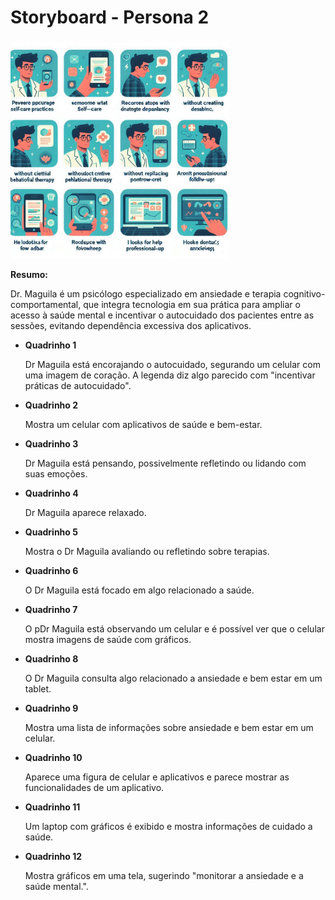# Storyboard - Persona 2
<img src="https://github.com/Ghostdoce/IHC2/blob/078e72795c60b3bad57a4d0ad6a4892f648dd381/docs/2.%20Design_Thinking/2.3%20Storyboard/images/storyb%202.jpeg" width="350">

**Resumo:**

Dr. Maguila é um psicólogo especializado em ansiedade e terapia cognitivo-comportamental, que integra tecnologia em sua prática para ampliar o acesso à saúde mental e incentivar o autocuidado dos pacientes entre as sessões, evitando dependência excessiva dos aplicativos.

* **Quadrinho 1**

   Dr Maguila está encorajando o autocuidado, segurando um celular com uma imagem de coração. A legenda diz algo parecido com "incentivar práticas de autocuidado". 
    
* **Quadrinho 2**

  Mostra um celular com aplicativos de saúde e bem-estar.
* **Quadrinho 3**

   Dr Maguila está pensando, possivelmente refletindo ou lidando com suas emoções. 
* **Quadrinho 4**

   Dr Maguila aparece relaxado.
* **Quadrinho 5**

    Mostra o Dr Maguila avaliando ou refletindo sobre terapias.
* **Quadrinho 6**

   O Dr Maguila está focado em algo relacionado a saúde.
* **Quadrinho 7**

    O pDr Maguila está observando um celular e é possível ver que o celular mostra imagens de saúde com gráficos. 
* **Quadrinho 8**

    O Dr Maguila consulta algo relacionado a ansiedade e bem estar em um tablet. 
* **Quadrinho 9**

   Mostra uma lista de informações sobre ansiedade e bem estar em um celular.
* **Quadrinho 10**

    Aparece uma figura de celular e aplicativos e parece mostrar as funcionalidades de um aplicativo. 
* **Quadrinho 11**

    Um laptop com gráficos é exibido e mostra informações de cuidado a saúde.
* **Quadrinho 12**

    Mostra gráficos em uma tela, sugerindo "monitorar a ansiedade e a saúde mental.".

